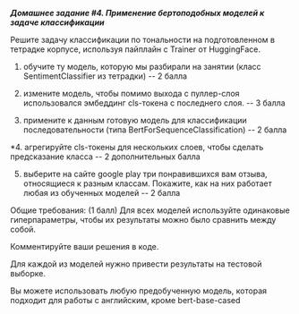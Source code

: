 ***Домашнее задание #4. Применение бертоподобных моделей к задаче классификации***

Решите задачу классификации по тональности на подготовленном в тетрадке корпусе, используя пайплайн с Trainer  от HuggingFace. 



1. обучите ту модель, которую мы разбирали на занятии (класс SentimentClassifier из тетрадки) -- 2 балла 


2. измените модель, чтобы помимо выхода с пуллер-слоя использовался  эмбеддинг  cls-токена с последнего слоя. -- 3 балла 


3. примените к данным готовую модель для классификации последовательности (типа  BertForSequenceClassification) -- 2 балла 


*4. агрегируйте cls-токены для нескольких слоев, чтобы сделать предсказание класса  -- 2 дополнительных балла 


5. выберите на сайте google play три понравившихся вам отзыва, относящиеся к разным классам. Покажите, как на них работает любая из обученных моделей -- 2 балла 


Общие требования: (1 балл)
Для всех моделей используйте одинаковые гиперпараметры, чтобы их результаты  можно было сравнить между собой. 

Комментируйте ваши решения в коде.  

Для каждой из моделей нужно привести результаты на тестовой выборке. 

Вы можете использовать любую предобученную модель, которая подходит для работы с английским, кроме  bert-base-cased
